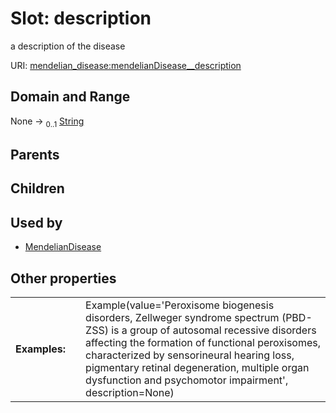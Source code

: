 
# Slot: description


a description of the disease

URI: [mendelian_disease:mendelianDisease__description](http://w3id.org/ontogpt/mendelian_disease/mendelianDisease__description)


## Domain and Range

None &#8594;  <sub>0..1</sub> [String](types/String.md)

## Parents


## Children


## Used by

 * [MendelianDisease](MendelianDisease.md)

## Other properties

|  |  |  |
| --- | --- | --- |
| **Examples:** | | Example(value='Peroxisome biogenesis disorders, Zellweger syndrome spectrum (PBD-ZSS) is a group of autosomal recessive disorders affecting the formation of functional peroxisomes, characterized by sensorineural hearing loss, pigmentary retinal degeneration, multiple organ dysfunction and psychomotor impairment', description=None) |

